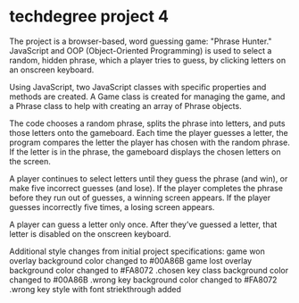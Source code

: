 # techdegree project 4

The project is a browser-based, word guessing game: "Phrase Hunter." JavaScript and OOP (Object-Oriented Programming) is used to select a random, hidden phrase, which a player tries to guess, by clicking letters on an onscreen keyboard.

Using JavaScript, two JavaScript classes with specific properties and methods are created. A Game class is created for managing the game, and a Phrase class to help with creating an array of Phrase objects.

The code chooses a random phrase, splits the phrase into letters, and puts those letters onto the gameboard.
Each time the player guesses a letter, the program compares the letter the player has chosen with the random phrase. 
If the letter is in the phrase, the gameboard displays the chosen letters on the screen.

A player continues to select letters until they guess the phrase (and win), or make five incorrect guesses (and lose).
If the player completes the phrase before they run out of guesses, a winning screen appears. 
If the player guesses incorrectly five times, a losing screen appears.

A player can guess a letter only once. After they’ve guessed a letter, that letter is disabled on the onscreen keyboard.


Additional style changes from initial project specifications:
game won overlay background color changed to #00A86B
game lost overlay background color changed to #FA8072
.chosen key class background color changed to #00A86B
.wrong key background color changed to #FA8072
.wrong key style with font striekthrough added

